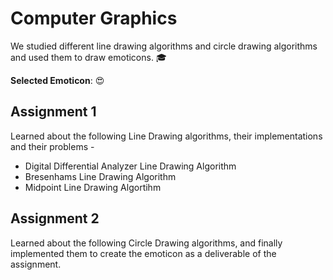 # Computer Graphics

We studied different line drawing algorithms and circle drawing algorithms and used them to draw emoticons. :mortar_board:

**Selected Emoticon**: :heart_eyes:

## Assignment 1
Learned about the following Line Drawing algorithms, their implementations and their problems - 
 - Digital Differential Analyzer Line Drawing Algorithm
 - Bresenhams Line Drawing Algorithm
 - Midpoint Line Drawing Algortihm
 
 ## Assignment 2
 Learned about the following Circle Drawing algorithms, and finally implemented them to create the emoticon as a deliverable of the assignment.
